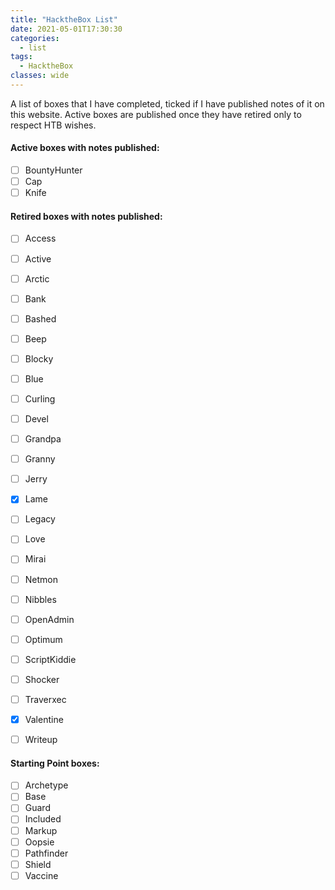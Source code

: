 ```yaml
---
title: "HacktheBox List"
date: 2021-05-01T17:30:30
categories:
  - list
tags:
  - HacktheBox
classes: wide
---
```

A list of boxes that I have completed, ticked if I have published notes of it on this website. 
Active boxes are published once they have retired only to respect HTB wishes.

<h4> Active boxes with notes published:</h4>

- [ ] BountyHunter
- [ ] Cap
- [ ] Knife

<h4>Retired boxes with notes published:</h4>

- [ ] Access
- [ ] Active
- [ ] Arctic
- [ ] Bank
- [ ] Bashed
- [ ] Beep
- [ ] Blocky
- [ ] Blue
- [ ] Curling
- [ ] Devel
- [ ] Grandpa
- [ ] Granny
- [ ] Jerry
- [x] Lame
- [ ] Legacy
- [ ] Love
- [ ] Mirai
- [ ] Netmon
- [ ] Nibbles
- [ ] OpenAdmin
- [ ] Optimum
- [ ] ScriptKiddie
- [ ] Shocker
- [ ] Traverxec
- [x] Valentine
- [ ] Writeup



<h4>Starting Point boxes:</h4>

- [ ] Archetype
- [ ] Base
- [ ] Guard
- [ ] Included
- [ ] Markup
- [ ] Oopsie
- [ ] Pathfinder
- [ ] Shield
- [ ] Vaccine